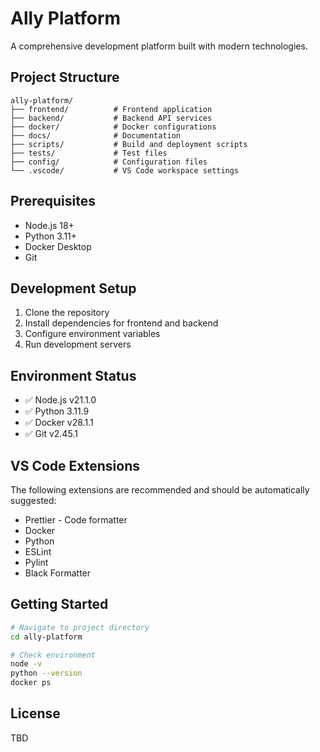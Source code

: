 # Ally Platform

A comprehensive development platform built with modern technologies.

## Project Structure

```
ally-platform/
├── frontend/          # Frontend application
├── backend/           # Backend API services
├── docker/            # Docker configurations
├── docs/              # Documentation
├── scripts/           # Build and deployment scripts
├── tests/             # Test files
├── config/            # Configuration files
└── .vscode/           # VS Code workspace settings
```

## Prerequisites

- Node.js 18+
- Python 3.11+
- Docker Desktop
- Git

## Development Setup

1. Clone the repository
2. Install dependencies for frontend and backend
3. Configure environment variables
4. Run development servers

## Environment Status

- ✅ Node.js v21.1.0
- ✅ Python 3.11.9
- ✅ Docker v28.1.1
- ✅ Git v2.45.1

## VS Code Extensions

The following extensions are recommended and should be automatically suggested:

- Prettier - Code formatter
- Docker
- Python
- ESLint
- Pylint
- Black Formatter

## Getting Started

```bash
# Navigate to project directory
cd ally-platform

# Check environment
node -v
python --version
docker ps
```

## License

TBD
